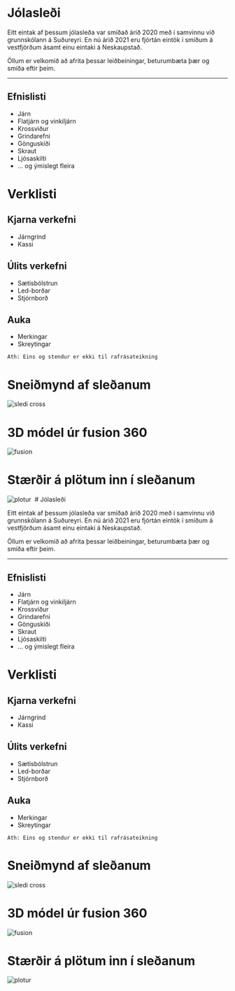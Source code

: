 # Jólasleði

Eitt eintak af þessum jólasleða var smíðað árið 2020 með í samvinnu við grunnskólann á Suðureyri. 
En nú árið 2021 eru fjórtán eintök í smíðum á vestfjörðum ásamt einu eintaki á Neskaupstað.

Öllum er velkomið að afrita þessar leiðbeiningar, beturumbæta þær og smíða eftir þeim.

---

## Efnislisti
- Járn
- Flatjárn og vinkiljárn
- Krossviður
- Grindarefni
- Gönguskíði
- Skraut
- Ljósaskilti
- ... og ýmislegt fleira


# Verklisti
## Kjarna verkefni
- Járngrind
- Kassi

## Úlits verkefni
- Sætisbólstrun
- Led-borðar
- Stjórnborð

## Auka
- Merkingar
- Skreytingar

`Ath: Eins og stendur er ekki til rafrásateikning`

# Sneiðmynd af sleðanum
![sledi cross](2020-11-24%2012_36_11-Autodesk%20Fusion%20360.png)
# 3D módel úr fusion 360
![fusion](myndir/fusion_kassi.png)
# Stærðir á plötum inn í sleðanum
![plotur](myndir/plotus.png)
![]()
![]()# Jólasleði

Eitt eintak af þessum jólasleða var smíðað árið 2020 með í samvinnu við grunnskólann á Suðureyri. 
En nú árið 2021 eru fjórtán eintök í smíðum á vestfjörðum ásamt einu eintaki á Neskaupstað.

Öllum er velkomið að afrita þessar leiðbeiningar, beturumbæta þær og smíða eftir þeim.

---

## Efnislisti
- Járn
- Flatjárn og vinkiljárn
- Krossviður
- Grindarefni
- Gönguskíði
- Skraut
- Ljósaskilti
- ... og ýmislegt fleira


# Verklisti
## Kjarna verkefni
- Járngrind
- Kassi

## Úlits verkefni
- Sætisbólstrun
- Led-borðar
- Stjórnborð

## Auka
- Merkingar
- Skreytingar

`Ath: Eins og stendur er ekki til rafrásateikning`

# Sneiðmynd af sleðanum
![sledi cross](2020-11-24%2012_36_11-Autodesk%20Fusion%20360.png)
# 3D módel úr fusion 360
![fusion](myndir/fusion_kassi.png)
# Stærðir á plötum inn í sleðanum
![plotur](myndir/plotus.png)